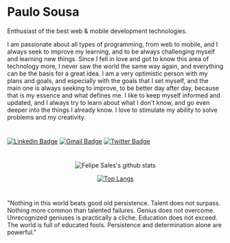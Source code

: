 # Paulo Sousa

Enthusiast of the best web & mobile development technologies.

I am passionate about all types of programming, from web to mobile, and I always seek to improve my learning, and to be always challenging myself and learning new things.
Since I fell in love and got to know this area of technology more, I never saw the world the same way again, and everything can be the basis for a great idea.
I am a very optimistic person with my plans and goals, and especially with the goals that I set myself, and the main one is always seeking to improve, to be better day after day, because that is my essence and what defines me. I like to keep myself informed and updated, and I always try to learn about what I don't know, and go even deeper into the things I already know. I love to stimulate my ability to solve problems and my creativity.

#

[![Linkedin Badge](https://img.shields.io/badge/-Paulo%20Sousa-292929?style=flat-square&logo=Linkedin&logoColor=white&link=https://www.linkedin.com/in/paulopgss/)](https://www.linkedin.com/in/paulopgss/)
[![Gmail Badge](https://img.shields.io/badge/-paulopgss@gmail.com-292929?style=flat-square&logo=Gmail&logoColor=white&link=mailto:paulopgss@gmail.com)](mailto:paulopgss@gmail.com)
[![Twitter Badge](https://img.shields.io/badge/-@uri_paulo-292929?style=flat-square&labelColor=292929&logo=twitter&logoColor=white&link=https://twitter.com/uri_paulo)](https://twitter.com/uri_paulo)
#
<div align="center">

![Felipe Sales's github stats](https://github-readme-stats.vercel.app/api?username=PauloGui&show_icons=true&theme=dark)

[![Top Langs](https://github-readme-stats.vercel.app/api/top-langs/?username=PauloGui&theme=dark)](https://github.com/felipecastrosales/github-readme-stats)

   </div>

#

"Nothing in this world beats good old persistence. Talent does not surpass. Nothing more common than talented failures. Genius does not overcome. Unrecognized geniuses is practically a cliche. Education does not exceed. The world is full of educated fools. Persistence and determination alone are powerful."

<!--
**PauloGui/PauloGui** is a ✨ _special_ ✨ repository because its `README.md` (this file) appears on your GitHub profile.

Here are some ideas to get you started:

- 🔭 I’m currently working on ...
- 🌱 I’m currently learning ...
- 👯 I’m looking to collaborate on ...
- 🤔 I’m looking for help with ...
- 💬 Ask me about ...
- 📫 How to reach me: ...
- 😄 Pronouns: ...
- ⚡ Fun fact: ...
-->
